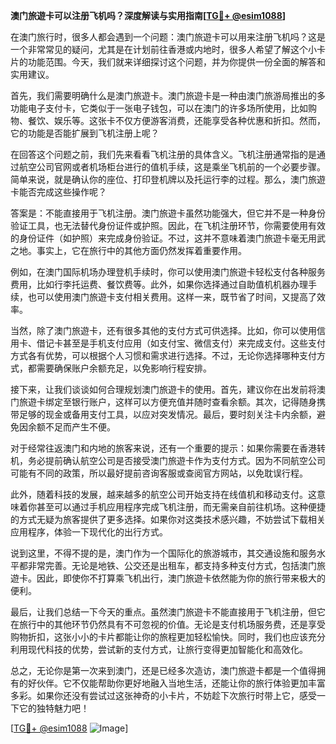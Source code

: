 **澳门旅遊卡可以注册飞机吗？深度解读与实用指南[[TG💪+ @esim1088](https://t.me/s/esim1088)]**

在澳门旅行时，很多人都会遇到一个问题：澳门旅遊卡可以用来注册飞机吗？这是一个非常常见的疑问，尤其是在计划前往香港或内地时，很多人希望了解这个小卡片的功能范围。今天，我们就来详细探讨这个问题，并为你提供一份全面的解答和实用建议。

首先，我们需要明确什么是澳门旅遊卡。澳门旅遊卡是一种由澳门旅游局推出的多功能电子支付卡，它类似于一张电子钱包，可以在澳门的许多场所使用，比如购物、餐饮、娱乐等。这张卡不仅方便游客消费，还能享受各种优惠和折扣。然而，它的功能是否能扩展到飞机注册上呢？

在回答这个问题之前，我们先来看看飞机注册的具体含义。飞机注册通常指的是通过航空公司官网或者机场柜台进行的值机手续，这是乘坐飞机前的一个必要步骤。简单来说，就是确认你的座位、打印登机牌以及托运行李的过程。那么，澳门旅遊卡能否完成这些操作呢？

答案是：不能直接用于飞机注册。澳门旅遊卡虽然功能强大，但它并不是一种身份验证工具，也无法替代身份证件或护照。因此，在飞机注册环节，你需要使用有效的身份证件（如护照）来完成身份验证。不过，这并不意味着澳门旅遊卡毫无用武之地。事实上，它在旅行中的其他方面仍然发挥着重要作用。

例如，在澳门国际机场办理登机手续时，你可以使用澳门旅遊卡轻松支付各种服务费用，比如行李托运费、餐饮费等。此外，如果你选择通过自助值机机器办理手续，也可以使用澳门旅遊卡支付相关费用。这样一来，既节省了时间，又提高了效率。

当然，除了澳门旅遊卡，还有很多其他的支付方式可供选择。比如，你可以使用信用卡、借记卡甚至是手机支付应用（如支付宝、微信支付）来完成支付。这些支付方式各有优势，可以根据个人习惯和需求进行选择。不过，无论你选择哪种支付方式，都需要确保账户余额充足，以免影响行程安排。

接下来，让我们谈谈如何合理规划澳门旅遊卡的使用。首先，建议你在出发前将澳门旅遊卡绑定至银行账户，这样可以方便充值并随时查看余额。其次，记得随身携带足够的现金或备用支付工具，以应对突发情况。最后，要时刻关注卡内余额，避免因余额不足而产生不便。

对于经常往返澳门和内地的旅客来说，还有一个重要的提示：如果你需要在香港转机，务必提前确认航空公司是否接受澳门旅遊卡作为支付方式。因为不同航空公司可能有不同的政策，所以最好提前咨询客服或查阅官方网站，以免耽误行程。

此外，随着科技的发展，越来越多的航空公司开始支持在线值机和移动支付。这意味着你甚至可以通过手机应用程序完成飞机注册，而无需亲自前往机场。这种便捷的方式无疑为旅客提供了更多选择。如果你对这类技术感兴趣，不妨尝试下载相关应用程序，体验一下现代化的出行方式。

说到这里，不得不提的是，澳门作为一个国际化的旅游城市，其交通设施和服务水平都非常完善。无论是地铁、公交还是出租车，都支持多种支付方式，包括澳门旅遊卡。因此，即使你不打算乘飞机出行，澳门旅遊卡依然能为你的旅行带来极大的便利。

最后，让我们总结一下今天的重点。虽然澳门旅遊卡不能直接用于飞机注册，但它在旅行中的其他环节仍然具有不可忽视的价值。无论是支付机场服务费，还是享受购物折扣，这张小小的卡片都能让你的旅程更加轻松愉快。同时，我们也应该充分利用现代科技的优势，尝试新的支付方式，让旅行变得更加智能化和高效化。

总之，无论你是第一次来到澳门，还是已经多次造访，澳门旅遊卡都是一个值得拥有的好伙伴。它不仅能帮助你更好地融入当地生活，还能让你的旅行体验更加丰富多彩。如果你还没有尝试过这张神奇的小卡片，不妨趁下次旅行时带上它，感受一下它的独特魅力吧！

[[TG💪+ @esim1088](https://t.me/s/esim1088) ![Image](https://i.postimg.cc/4NQfJmqS/Snipaste-2025-05-13-00-14-12.png)]